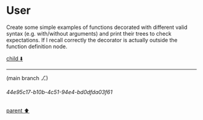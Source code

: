 # User

Create some simple examples of functions decorated with different valid syntax (e.g. with/without arguments) and print their trees to check expectations. If I recall correctly the decorator is actually outside the function definition node.

[child ⬇️](#44e95c17-b10b-4c51-94e4-bd0dfda03f61)

---

(main branch ⎇)
###### 44e95c17-b10b-4c51-94e4-bd0dfda03f61
[parent ⬆️](#aaa2c231-8ae2-416e-a352-c8251f736c7f)
